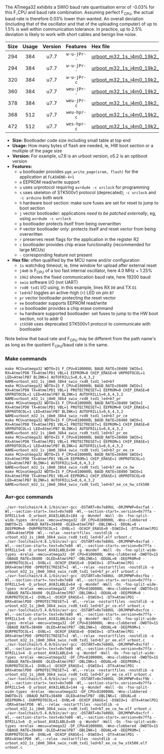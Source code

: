 The ATmega32 exhibits a SWIO baud rate quantisation error of -0.03% for this F_CPU and baud rate combination. Assuming perfect F<sub>CPU</sub>, the actual baud rate is therefore 0.03% lower than wanted. An overall deviation (including that of the oscillator and that of the uploading computer) of up to 1.5% is well within communication tolerance. In practice, up to 2.5% deviation is likely to work with short cables and benign line noise.

|Size|Usage|Version|Features|Hex file|
|:-:|:-:|:-:|:-:|:--|
|294|384|u7.7|`w-u-jPr--`|[urboot_m32_1s_j4m0_19k2_swio_rxd0_txd1_led+b7.hex](https://raw.githubusercontent.com/stefanrueger/urboot.hex/main/u7.7/mcus/atmega32/watchdog_1_s/internal_oscillator_j%2B1.25%25/%2B4m000000_hz/%2B%2B19k2_baud/uart0_rxd0_txd1/led%2Bb7/urboot_m32_1s_j4m0_19k2_swio_rxd0_txd1_led%2Bb7.hex)|
|294|384|u7.7|`w-u-jPr--`|[urboot_m32_1s_j4m0_19k2_swio_rxd0_txd1_led+b7_pr.hex](https://raw.githubusercontent.com/stefanrueger/urboot.hex/main/u7.7/mcus/atmega32/watchdog_1_s/internal_oscillator_j%2B1.25%25/%2B4m000000_hz/%2B%2B19k2_baud/uart0_rxd0_txd1/led%2Bb7/urboot_m32_1s_j4m0_19k2_swio_rxd0_txd1_led%2Bb7_pr.hex)|
|320|384|u7.7|`w-u-jPr-c`|[urboot_m32_1s_j4m0_19k2_swio_rxd0_txd1_led+b7_pr_ce.hex](https://raw.githubusercontent.com/stefanrueger/urboot.hex/main/u7.7/mcus/atmega32/watchdog_1_s/internal_oscillator_j%2B1.25%25/%2B4m000000_hz/%2B%2B19k2_baud/uart0_rxd0_txd1/led%2Bb7/urboot_m32_1s_j4m0_19k2_swio_rxd0_txd1_led%2Bb7_pr_ce.hex)|
|360|384|u7.7|`weu-jPr--`|[urboot_m32_1s_j4m0_19k2_swio_rxd0_txd1_led+b7_pr_ee.hex](https://raw.githubusercontent.com/stefanrueger/urboot.hex/main/u7.7/mcus/atmega32/watchdog_1_s/internal_oscillator_j%2B1.25%25/%2B4m000000_hz/%2B%2B19k2_baud/uart0_rxd0_txd1/led%2Bb7/urboot_m32_1s_j4m0_19k2_swio_rxd0_txd1_led%2Bb7_pr_ee.hex)|
|378|384|u7.7|`weu-jPr-c`|[urboot_m32_1s_j4m0_19k2_swio_rxd0_txd1_led+b7_pr_ee_ce.hex](https://raw.githubusercontent.com/stefanrueger/urboot.hex/main/u7.7/mcus/atmega32/watchdog_1_s/internal_oscillator_j%2B1.25%25/%2B4m000000_hz/%2B%2B19k2_baud/uart0_rxd0_txd1/led%2Bb7/urboot_m32_1s_j4m0_19k2_swio_rxd0_txd1_led%2Bb7_pr_ee_ce.hex)|
|368|512|u7.7|`weu-hpr-c`|[urboot_m32_1s_j4m0_19k2_swio_rxd0_txd1_led+b7_ee_ce_hw.hex](https://raw.githubusercontent.com/stefanrueger/urboot.hex/main/u7.7/mcus/atmega32/watchdog_1_s/internal_oscillator_j%2B1.25%25/%2B4m000000_hz/%2B%2B19k2_baud/uart0_rxd0_txd1/led%2Bb7/urboot_m32_1s_j4m0_19k2_swio_rxd0_txd1_led%2Bb7_ee_ce_hw.hex)|
|472|512|u7.7|`wes-hpr-c`|[urboot_m32_1s_j4m0_19k2_swio_rxd0_txd1_led+b7_ee_ce_hw_stk500.hex](https://raw.githubusercontent.com/stefanrueger/urboot.hex/main/u7.7/mcus/atmega32/watchdog_1_s/internal_oscillator_j%2B1.25%25/%2B4m000000_hz/%2B%2B19k2_baud/uart0_rxd0_txd1/led%2Bb7/urboot_m32_1s_j4m0_19k2_swio_rxd0_txd1_led%2Bb7_ee_ce_hw_stk500.hex)|

- **Size:** Bootloader code size including small table at top end
- **Usage:** How many bytes of flash are needed, ie, HW boot section or a multiple of the page size
- **Version:** For example, u7.6 is an urboot version, o5.2 is an optiboot version
- **Features:**
  + `w` bootloader provides `pgm_write_page(sram, flash)` for the application at `FLASHEND-4+1`
  + `e` EEPROM read/write support
  + `u` uses urprotocol requiring `avrdude -c urclock` for programming
  + `s` uses skeleton of STK500v1 protocol (deprecated); `-c urclock` and `-c arduino` both work
  + `h` hardware boot section: make sure fuses are set for reset to jump to boot section
  + `j` vector bootloader: applications *need to be patched externally*, eg, using `avrdude -c urclock`
  + `p` bootloader protects itself from being overwritten
  + `P` vector bootloader only: protects itself and reset vector from being overwritten
  + `r` preserves reset flags for the application in the register R2
  + `c` bootloader provides chip erase functionality (recommended for large MCUs)
  + `-` corresponding feature not present
- **Hex file:** often qualified by the MCU name and/or configuration
  + `1s` watchdog timeout, ie, time window for upload after external reset
  + `j4m0` is F<sub>CPU</sub> of a too fast internal oscillator, here 4.0 MHz + 1.25%
  + `19k2` shows the fixed communication baud rate, here 19200 baud
  + `swio` software I/O (not UART)
  + `rxd0 txd1` I/O using, in this example, lines RX `D0` and TX `D1`
  + `led+b7` toggles an active-high (`+`) LED on pin `B7`
  + `pr` vector bootloader protecting the reset vector
  + `ee` bootloader supports EEPROM read/write
  + `ce` bootloader provides a chip erase command
  + `hw` hardware supported bootloader: set fuses to jump to the HW boot section, not to addr 0
  + `stk500` uses deprecated STK500v1 protocol to communicate with bootloader


Note below that baud rate and F<sub>CPU</sub> may be different from the path name's as long as the quotient F<sub>CPU</sub>/baud rate is the same.

### Make commands
```
make MCU=atmega32 WDTO=1S F_CPU=8100000L BAUD_RATE=38400 SWIO=1 RX=AtmelPD0 TX=AtmelPD1 VBL=1 EEPROM=0 CHIP_ERASE=0 URPROTOCOL=1 LED=AtmelPB7 BLINK=1 AUTOFRILLS=0,6,4,3,2 NAME=urboot_m32_1s_j8m0_38k4_swio_rxd0_txd1_led+b7
make MCU=atmega32 WDTO=1S F_CPU=8100000L BAUD_RATE=38400 SWIO=1 RX=AtmelPD0 TX=AtmelPD1 VBL=1 PROTECTRESET=1 EEPROM=0 CHIP_ERASE=0 URPROTOCOL=1 LED=AtmelPB7 BLINK=1 AUTOFRILLS=0,6,4,3,2 NAME=urboot_m32_1s_j8m0_38k4_swio_rxd0_txd1_led+b7_pr
make MCU=atmega32 WDTO=1S F_CPU=8100000L BAUD_RATE=38400 SWIO=1 RX=AtmelPD0 TX=AtmelPD1 VBL=1 PROTECTRESET=1 EEPROM=0 CHIP_ERASE=1 URPROTOCOL=1 LED=AtmelPB7 BLINK=1 AUTOFRILLS=0,6,4,3,2 NAME=urboot_m32_1s_j8m0_38k4_swio_rxd0_txd1_led+b7_pr_ce
make MCU=atmega32 WDTO=1S F_CPU=8100000L BAUD_RATE=38400 SWIO=1 RX=AtmelPD0 TX=AtmelPD1 VBL=1 PROTECTRESET=1 EEPROM=1 CHIP_ERASE=0 URPROTOCOL=1 LED=AtmelPB7 BLINK=1 AUTOFRILLS=0,6,4,3,2 NAME=urboot_m32_1s_j8m0_38k4_swio_rxd0_txd1_led+b7_pr_ee
make MCU=atmega32 WDTO=1S F_CPU=8100000L BAUD_RATE=38400 SWIO=1 RX=AtmelPD0 TX=AtmelPD1 VBL=1 PROTECTRESET=1 EEPROM=1 CHIP_ERASE=1 URPROTOCOL=1 LED=AtmelPB7 BLINK=1 AUTOFRILLS=0,6,4,3,2 NAME=urboot_m32_1s_j8m0_38k4_swio_rxd0_txd1_led+b7_pr_ee_ce
make MCU=atmega32 WDTO=1S F_CPU=8100000L BAUD_RATE=38400 SWIO=1 RX=AtmelPD0 TX=AtmelPD1 VBL=0 EEPROM=1 CHIP_ERASE=1 URPROTOCOL=1 LED=AtmelPB7 BLINK=1 AUTOFRILLS=0,6,4,3,2 NAME=urboot_m32_1s_j8m0_38k4_swio_rxd0_txd1_led+b7_ee_ce_hw
make MCU=atmega32 WDTO=1S F_CPU=8100000L BAUD_RATE=38400 SWIO=1 RX=AtmelPD0 TX=AtmelPD1 VBL=0 EEPROM=1 CHIP_ERASE=1 URPROTOCOL=0 LED=AtmelPB7 BLINK=1 AUTOFRILLS=0,6,4,3,2 NAME=urboot_m32_1s_j8m0_38k4_swio_rxd0_txd1_led+b7_ee_ce_hw_stk500
```

### Avr-gcc commands
```
./avr-toolchain/4.8.1/bin/avr-gcc -DSTART=0x7e80UL -DRJMPWP=0xcfad -Wl,--section-start=.text=0x7e80 -Wl,--section-start=.version=0x7ffa -DFRILLS=6 -D_urboot_AVAILABLE=104 -g -Wundef -Wall -Os -fno-split-wide-types -mrelax -mmcu=atmega32 -DF_CPU=8100000L -Wno-clobbered -DWDTO=1S -DBAUD_RATE=38400 -DLED=AtmelPB7 -DBLINK=1 -DDUAL=0 -DEEPROM=0 -DURPROTOCOL=1 -DVBL=1 -DCHIP_ERASE=0 -DSWIO=1 -DTX=AtmelPD1 -DRX=AtmelPD0 -Wl,--relax -nostartfiles -nostdlib -o urboot_m32_1s_j8m0_38k4_swio_rxd0_txd1_led+b7.elf urboot.c
./avr-toolchain/4.8.1/bin/avr-gcc -DSTART=0x7e80UL -DRJMPWP=0xcfad -Wl,--section-start=.text=0x7e80 -Wl,--section-start=.version=0x7ffa -DFRILLS=6 -D_urboot_AVAILABLE=90 -g -Wundef -Wall -Os -fno-split-wide-types -mrelax -mmcu=atmega32 -DF_CPU=8100000L -Wno-clobbered -DWDTO=1S -DBAUD_RATE=38400 -DLED=AtmelPB7 -DBLINK=1 -DDUAL=0 -DEEPROM=0 -DURPROTOCOL=1 -DVBL=1 -DCHIP_ERASE=0 -DSWIO=1 -DTX=AtmelPD1 -DRX=AtmelPD0 -DPROTECTRESET=1 -Wl,--relax -nostartfiles -nostdlib -o urboot_m32_1s_j8m0_38k4_swio_rxd0_txd1_led+b7_pr.elf urboot.c
./avr-toolchain/4.8.1/bin/avr-gcc -DSTART=0x7e80UL -DRJMPWP=0xcfba -Wl,--section-start=.text=0x7e80 -Wl,--section-start=.version=0x7ffa -DFRILLS=6 -D_urboot_AVAILABLE=64 -g -Wundef -Wall -Os -fno-split-wide-types -mrelax -mmcu=atmega32 -DF_CPU=8100000L -Wno-clobbered -DWDTO=1S -DBAUD_RATE=38400 -DLED=AtmelPB7 -DBLINK=1 -DDUAL=0 -DEEPROM=0 -DURPROTOCOL=1 -DVBL=1 -DCHIP_ERASE=1 -DSWIO=1 -DTX=AtmelPD1 -DRX=AtmelPD0 -DPROTECTRESET=1 -Wl,--relax -nostartfiles -nostdlib -o urboot_m32_1s_j8m0_38k4_swio_rxd0_txd1_led+b7_pr_ce.elf urboot.c
./avr-toolchain/5.4.0/bin/avr-gcc -DSTART=0x7e80UL -DRJMPWP=0xcfce -Wl,--section-start=.text=0x7e80 -Wl,--section-start=.version=0x7ffa -DFRILLS=6 -D_urboot_AVAILABLE=24 -g -Wundef -Wall -Os -fno-split-wide-types -mrelax -mmcu=atmega32 -DF_CPU=8100000L -Wno-clobbered -DWDTO=1S -DBAUD_RATE=38400 -DLED=AtmelPB7 -DBLINK=1 -DDUAL=0 -DEEPROM=1 -DURPROTOCOL=1 -DVBL=1 -DCHIP_ERASE=0 -DSWIO=1 -DTX=AtmelPD1 -DRX=AtmelPD0 -DPROTECTRESET=1 -Wl,--relax -nostartfiles -nostdlib -o urboot_m32_1s_j8m0_38k4_swio_rxd0_txd1_led+b7_pr_ee.elf urboot.c
./avr-toolchain/5.4.0/bin/avr-gcc -DSTART=0x7e80UL -DRJMPWP=0xcfd7 -Wl,--section-start=.text=0x7e80 -Wl,--section-start=.version=0x7ffa -DFRILLS=4 -D_urboot_AVAILABLE=6 -g -Wundef -Wall -Os -fno-split-wide-types -mrelax -mmcu=atmega32 -DF_CPU=8100000L -Wno-clobbered -DWDTO=1S -DBAUD_RATE=38400 -DLED=AtmelPB7 -DBLINK=1 -DDUAL=0 -DEEPROM=1 -DURPROTOCOL=1 -DVBL=1 -DCHIP_ERASE=1 -DSWIO=1 -DTX=AtmelPD1 -DRX=AtmelPD0 -DPROTECTRESET=1 -Wl,--relax -nostartfiles -nostdlib -o urboot_m32_1s_j8m0_38k4_swio_rxd0_txd1_led+b7_pr_ee_ce.elf urboot.c
./avr-toolchain/5.4.0/bin/avr-gcc -DSTART=0x7e00UL -DRJMPWP=0xcf9b -Wl,--section-start=.text=0x7e00 -Wl,--section-start=.version=0x7ffa -DFRILLS=6 -D_urboot_AVAILABLE=144 -g -Wundef -Wall -Os -fno-split-wide-types -mrelax -mmcu=atmega32 -DF_CPU=8100000L -Wno-clobbered -DWDTO=1S -DBAUD_RATE=38400 -DLED=AtmelPB7 -DBLINK=1 -DDUAL=0 -DEEPROM=1 -DURPROTOCOL=1 -DVBL=0 -DCHIP_ERASE=1 -DSWIO=1 -DTX=AtmelPD1 -DRX=AtmelPD0 -Wl,--relax -nostartfiles -nostdlib -o urboot_m32_1s_j8m0_38k4_swio_rxd0_txd1_led+b7_ee_ce_hw.elf urboot.c
./avr-toolchain/5.4.0/bin/avr-gcc -DSTART=0x7e00UL -DRJMPWP=0xcfcf -Wl,--section-start=.text=0x7e00 -Wl,--section-start=.version=0x7ffa -DFRILLS=6 -D_urboot_AVAILABLE=40 -g -Wundef -Wall -Os -fno-split-wide-types -mrelax -mmcu=atmega32 -DF_CPU=8100000L -Wno-clobbered -DWDTO=1S -DBAUD_RATE=38400 -DLED=AtmelPB7 -DBLINK=1 -DDUAL=0 -DEEPROM=1 -DURPROTOCOL=0 -DVBL=0 -DCHIP_ERASE=1 -DSWIO=1 -DTX=AtmelPD1 -DRX=AtmelPD0 -Wl,--relax -nostartfiles -nostdlib -o urboot_m32_1s_j8m0_38k4_swio_rxd0_txd1_led+b7_ee_ce_hw_stk500.elf urboot.c
```

